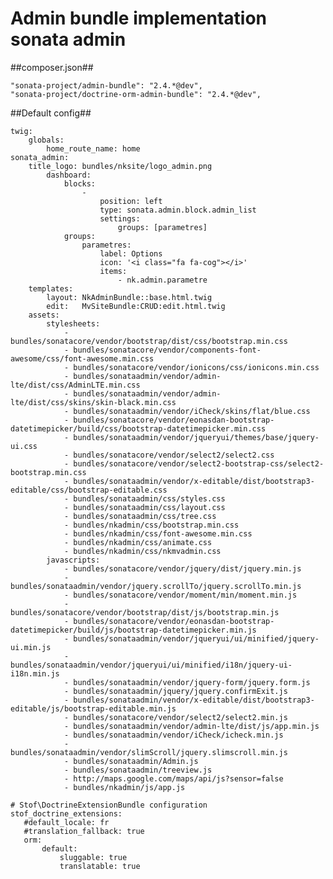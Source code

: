 Admin bundle implementation sonata admin
========================


##composer.json##


    "sonata-project/admin-bundle": "2.4.*@dev",
    "sonata-project/doctrine-orm-admin-bundle": "2.4.*@dev",


##Default config##

    twig:
        globals:
            home_route_name: home
    sonata_admin:
        title_logo: bundles/nksite/logo_admin.png
            dashboard:
                blocks:
                    -
                        position: left
                        type: sonata.admin.block.admin_list
                        settings:
                            groups: [parametres]
                groups:
                    parametres:
                        label: Options
                        icon: '<i class="fa fa-cog"></i>'
                        items:
                            - nk.admin.parametre
        templates:
            layout: NkAdminBundle::base.html.twig
            edit:   MvSiteBundle:CRUD:edit.html.twig
        assets:
            stylesheets:
                - bundles/sonatacore/vendor/bootstrap/dist/css/bootstrap.min.css
                - bundles/sonatacore/vendor/components-font-awesome/css/font-awesome.min.css
                - bundles/sonatacore/vendor/ionicons/css/ionicons.min.css
                - bundles/sonataadmin/vendor/admin-lte/dist/css/AdminLTE.min.css
                - bundles/sonataadmin/vendor/admin-lte/dist/css/skins/skin-black.min.css
                - bundles/sonataadmin/vendor/iCheck/skins/flat/blue.css
                - bundles/sonatacore/vendor/eonasdan-bootstrap-datetimepicker/build/css/bootstrap-datetimepicker.min.css
                - bundles/sonataadmin/vendor/jqueryui/themes/base/jquery-ui.css
                - bundles/sonatacore/vendor/select2/select2.css
                - bundles/sonatacore/vendor/select2-bootstrap-css/select2-bootstrap.min.css
                - bundles/sonataadmin/vendor/x-editable/dist/bootstrap3-editable/css/bootstrap-editable.css
                - bundles/sonataadmin/css/styles.css
                - bundles/sonataadmin/css/layout.css
                - bundles/sonataadmin/css/tree.css
                - bundles/nkadmin/css/bootstrap.min.css
                - bundles/nkadmin/css/font-awesome.min.css
                - bundles/nkadmin/css/animate.css
                - bundles/nkadmin/css/nkmvadmin.css
            javascripts:
                - bundles/sonatacore/vendor/jquery/dist/jquery.min.js
                - bundles/sonataadmin/vendor/jquery.scrollTo/jquery.scrollTo.min.js
                - bundles/sonatacore/vendor/moment/min/moment.min.js
                - bundles/sonatacore/vendor/bootstrap/dist/js/bootstrap.min.js
                - bundles/sonatacore/vendor/eonasdan-bootstrap-datetimepicker/build/js/bootstrap-datetimepicker.min.js
                - bundles/sonataadmin/vendor/jqueryui/ui/minified/jquery-ui.min.js
                - bundles/sonataadmin/vendor/jqueryui/ui/minified/i18n/jquery-ui-i18n.min.js
                - bundles/sonataadmin/vendor/jquery-form/jquery.form.js
                - bundles/sonataadmin/jquery/jquery.confirmExit.js
                - bundles/sonataadmin/vendor/x-editable/dist/bootstrap3-editable/js/bootstrap-editable.min.js
                - bundles/sonatacore/vendor/select2/select2.min.js
                - bundles/sonataadmin/vendor/admin-lte/dist/js/app.min.js
                - bundles/sonataadmin/vendor/iCheck/icheck.min.js
                - bundles/sonataadmin/vendor/slimScroll/jquery.slimscroll.min.js
                - bundles/sonataadmin/Admin.js
                - bundles/sonataadmin/treeview.js
                - http://maps.google.com/maps/api/js?sensor=false
                - bundles/nkadmin/js/app.js                
        
    # Stof\DoctrineExtensionBundle configuration
    stof_doctrine_extensions:
       #default_locale: fr
       #translation_fallback: true
       orm:
           default:
               sluggable: true
               translatable: true
